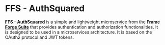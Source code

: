 # FFS - AuthSquared

**[FFS](https://github.com/frame-forge-suite) - [AuthSquared](https://github.com/frame-forge-suite/auth-squared)** is a simple and lightweight microservice from the **[Frame Forge Suite](https://github.com/frame-forge-suite)** that provides authentication and authorization functionalities. It is designed to be used in a microservices architecture. It is based on the OAuth2 protocol and JWT tokens.
